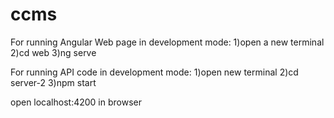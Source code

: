 # ccms

For running Angular Web page in development mode:
1)open a new terminal
2)cd web
3)ng serve

For running API code in development mode:
1)open new terminal
2)cd server-2
3)npm start


open localhost:4200 in browser


